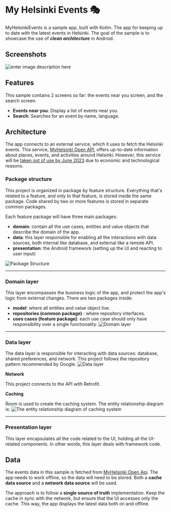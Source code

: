 # My Helsinki Events 🎭

MyHelsinkiEvents is a sample app, built with Kotlin. The app for keeping up to date with the latest events in Helsinki. The goal of the sample is to showcase the use of ***clean architecture*** in Android.

## Screenshots
![enter image description here](https://lh3.googleusercontent.com/WFiufitJHVCvGdh-FKwHYfrmiUP5cGBXTY3HB9QSGtHSCSOgBuqmefg7iFn-wLC9FqutGLVVrujJJzKCoaKq2o589MaR5weke7QFcdQvndSbuVweE6JfvibmB-12z5ozQBYOKTQD28W-xroaOkUXEh4wediKl91lfIOaUG_RlH2ZeOw6itc6Mi9gPDevKb1fVFlzFprh9Z30lyDZJimogflbxp_jImmfPDHXxYnZeSfwQN_WNUZlYQUaV1TZzR4Bb3prX5EtsTu9GnwLOUT1TKoZEuTEx8uKd7qGUgKabQ8hgBJB7tLNYL-4PqZLsATa4NTD3IkUVFpnE7Y48T5ab2G-yMeDS9rfPvSZb79f2J5xWwKT3Oyv0fgXmkoz_sN68E-H9ixLJh_Xblf6BecVVJz7EvZ8-K3bVQMfI1xsUF9Xj6yH4BB94j1_BvIKGN9DP7Adu7_0n0BxBPu8j7IlDrSpUCNF3kEUcnf906yDajd_5xudMyOUW8tqJmeZKyOw1atN9n6gTWmOycM43qnKGUPHV6ZGORVW5-pUWxQ7g3eO5GaV0noFBuwAj457cKjmYnCDfYpkDStoS_B9O4lsVUGJq265dBeM-qnUyREFJdP3I5oUyDs38nqU0q8jl1aYk_DoTS8_XzQBtJqi5t344AFEJX8joRNCQ-qGbaQ2GEZbSd-ItUGP8fXpNHAz3kwOENXqhiDH5vzV5sr_kpRs1XXiItm5C4DEoxCtNgsPC6tGl27e6Qm2ua4G65bgFMESJj3Mu9RT0vEq3w27m3_gaXNqrNQb5W6GPexjVw4TlYYOb3P3z0MnoqcDDX7M3e06NTdiIo4rYF-X6wrgjX-jKkvRCHvXjLMC8k6tpUoUzejYFeUwHDxfKBFR9SSIZT6GhEiXj5mTlekbytuN9DZ2pOCVguLfyQ71eujZFiRMPw2kKiNRmgNaSmJI1hbUlaCdPRuvpHldPktS9HKnoqr3DASxqdhNpHNXNRiCQRp2a9jat_ZuLvdRzthW=w2318-h2032-s-no?authuser=2)

## Features
This sample contains 2 screens so far: the events near you screen, and the search screen.
 - **Events near you**: Display a list of events near you.
 - **Search**: Searches for an event by name, language.

## Architecture
The app connects to an external service, which it uses to fetch the Helsinki events. This service, [MyHelsinki Open API](https://open-api.myhelsinki.fi/doc), offers up-to-date information about places, events, and activities around Helsinki. However, this service will be [taken out of use by June 2023](https://open-api.myhelsinki.fi/) due to economic and technological reasons.

### Package structure
This project is organized in package by feature structure. Everything that's related to a feature, and only to that feature, is stored inside the same package. Code shared by two or more features is stored in separate common packages.

Each feature package will have three main packages:
 - **domain**: contain all the use cases, entities and value objects that describe the domain of the app.
 - **data**: this layer responsible for enabling all the interactions with data sources, both internal like database, and external like a remote API.
 - **presentation**: the Android framework (setting up the UI and reacting to user input)

![Package Structure](https://lh3.googleusercontent.com/21aAIkGbfSSDPLd33fpqytBeyuSOwVznaK5hNCMy7lVmJ18ti6ydWeUZmLD6_A_xFNOsMMKXasm6oqKjk-3zK_Fl1EcmlhGrTvZkV79Keeuo795gR85Kd2yXAqFoK61vdZ6UqAXBMqiGr9b8CpHRk8A7uN0y3Se14l-or5TH8m5frfs3II5R8OHVv7ZmyuXscqSozV1scPWCynPJOUvHTl6WuEPAXx1zN4_5a40v663qe_HC4kXz10vcDDIf4a1EVh02twbaIvsOACICXiHC2uDycQIZ49vnrvs0j1JETzBiq5Nnlv5bieR4lUvwuLUVePUnYxr52enuDr02gAWOqGVTEcGm4P104FHbp6B9fvi7_tBwGTVimdatqJPm--ZI9cN4BRzedJT3o0zlbZETHzgu40C5k0tbRh-9UK1z8jc96La-YLXdIbUhfmAcOdWhGAroke6mZ9rsw2y-FH6M7ocnqLEprTVSzDM4M7sRxY-mpbvxJjJJWGCsXb8OF5btyNKal_EgyWmNPSrP9jnJo0a3-mzYzHmqRF1ogO3N2V6taMAokcF0NQgQVnAEgatbxY81g0Cq47GkYjQsGKqcfb3jOUQxkxuj7jK1L15bgP7MoQOLrEqwnY6VfueSzphPMRZLMqcoT6VVEmlXD3krrSC-6Mige8mrn5cWaWf0QYG558F92n7xD2KOcAOUsTsitz5jhVPGOmeJz-hglhBVtZtjmjASVvCx_PCY1DOmN1bTFSqbBsQ-1YVnA_zpnx28qghcBhvbU-VB0Vus0USwzzI-xlZAxpFz701QTC73RV-waYlw9-k39qjY6C5cN_zFtnZHYmclK8tHiAERrd6xYeWRJf-ZDbkzL3MJws3tEZ1QAsrGpXOlrA6tDxztmcMijQPCZN9-8CCfFK-vMEROGqUdIZd0bec23cOTTx0iCTzy_fsDxAqlXjgqwYwKaJUYW4TyiMq91fH_TnYVY4q2fC-M8NSABBYvHpAiIDD7KHIimzT7VoQF0OOK=w2764-h1608-s-no?authuser=2)

---
### Domain layer 
This layer encompasses the business logic of the app, and protect the app's logic from external changes. There are two packages inside:
 - **model**: where all entities and value object live.
 - **repositories (common package)** : where repository interfaces.
 - **uses cases (feature package)**: each use case should only have responsibility over a single functionality.
![Domain layer](https://lh3.googleusercontent.com/F3R0ax8qEUjRW8qKQvZmD55h29wlfsJJ35RYsJqjefaYqe5jZKedlFAvXphHjhiSn-OkV0Sh-92Q_kp5YZHTPmU6rWYNPhJ8E6PRXBlhr0rG4JpI_969M2eBubMUTlkTyk3s5s3nu76DwEeYgA0QxhBuAfSfuzFwSPQjh9fYrheaEfdNf2BJwNzRXFh65K2ZSdQE4dDpKSWbCFA7kWIpz9Tl0Z64rmWNaJf1DT1_7nKMm4quhWN6mTewA-ZeE7o0VMMrhk0fd4bR_KHPpLTlVugnBKKhoBzRDF1NW5EIKqkdvGnYmjqXcOoTAjpXMTHQmcZYbjq1BO-B2SQgYWhOIs0tOkYu7Acuhj0iJN5hBfFQ9OpizHEar-6yDP28gBUtRluihce3-kBWvGoLb_rNApVGh-N3beEzqoaR6eysDFFIBUqJoLGTJdC4g9x6KwMq3SkjQo5uLvMQBlt4VbhNbl0plJF9WxUcm4skqdUoT4n15W5F5vDUw9lUmyu4v5gOO1bLD0c0lu9DWWmZzlyxjmvINdyty9novVr5LS70cSK0_VbDQUcdzd_J9K5qQTHZiKNTf5Rrz90iekF3Z99ONtmpV8tASFq3wd0BeNtY2gke0PpfdIYtXBTPQm6xc6cwJZdxKDdodVdGgAPYOy1IN43UTmAE2s7kMJ2eqDgho8GVX5Wb_lcwE_EdXQRTijkn3xW-0ACtnE9662YW9h0kpKagr42bqG62srnYzSYJMZdJPMI8eAq6tXPfXQzViSKNb3pk33w3Y4mMGn4gnps8Pr-o_nxCPBaeTAqbkRs_BplaHRKMRcxr4sZhwkcy0c6SfJu-xvmfLpSXKvkpxOZUe4Qz458tuZEomnAc90pWLoSBTcE-fjEab9pBf4I2q14NQM_4oQenD1YxqWqBH4SETpUTGkL-xrGjSqz5fw3d_0g-WbpLB7lhzkc9eZFz3YlafOl-ff6k3gU-5UrbKxffVJJu5JRpeVtjDBQgqjyO9pLbgUdF_B64xo8l=w2124-h1248-s-no?authuser=2)

---
### Data layer
The data layer is responsible for interacting with data sources: database, shared preferences, and network. This project follows the repository pattern recommended by Google.
![Data layer](https://lh3.googleusercontent.com/frEaeLoXtnLMW1z4TwBloCoG0IMBIZzyctFiLkVpJIp943LG6ixOke8jHqRC2ylzE-6UdfoRJ5XsTdefBenFwVBvihWqFD-R2kA-1Ure8nKD9q9DpJO3in8GNetsrO9MgOSmV3W9MblMLebVw5xaK4gZtIT4HwgpHZ3pWTJsRdmOFgx0KQ2zf4AUSFkJye3cfveJRzkQTZQ9DCv62V-hEPgiqNdyVKYBgTIoxRmvA9pgzvEoleKYLlwYpLB85WTL146GWOiCLm5UQhHaFj8oIU1weCUdhoRGw2khwfTG1yr7balTG43uL1_NulCXGEZ2oWLKlkKYQkod4rV-Eyv2o9YGuMmwAjevIJZZsM_PPP8Yi7I7AEFwb9F43Tjk8K06kKS6AHuiaAt7t-4wW2N1n4Cw9TURZv8Xv2FjtasviMkPH_nmRuLv7tx_n-rBIGs9iwZpOJj_UP3FCFIriYks8sAvVtuxdI0dUi5m8fWcZijcUABwhu_osy4g3QzoifH2qR3-T-vEclj91pBX-R63x-S3ncxtwqcKpaYSeJqLZp4XiJZtkNBgfQhiJz8dgvpcNlAPJVI_AnqZ0VBmzeKQQOCF_2kunrloalJhSg2bOW8yAb-Pu89Hg9RXRvp4NMipAklXRSFOjPoYsk_rmh_h0DsN6nHLeFdTaZWaDXEsmvImSocagJRNla9M3OaF9kYpz24xJJY0mQUnsdCuvJQCLm5r9v4h-Lrgx7_Rmytg479MXdbOYO1qW426oAHhdcvy27hvtJBxjugmuR581zuNifCubeMECauX-1ilENOZaKw-JKX-qJsNp77nN4QYdUvzTa_RhvbyxlLjhYPjNSjLrHB16avy-PxxkZa65GntWxubeDOuD--qyumfAtwop2s4GSfYI6O_Vvktd9Wc2ak_7XI0rh6sZiL34Q4YU9xTiNwgYRzstaO1cOlJ0kaCeeRiqCn-ukPEO8RQA8x8OIRgUtnwIZ5XBJT4qd8YoaYfrYawSLcfgX_P2VrX=w1684-h1288-s-no?authuser=2)

**Network**

This project connects to the API with Retrofit.

**Caching**

Room is used to create the caching system. The entity relationship diagram is:
![The entity relationship diagram of caching system](https://lh3.googleusercontent.com/FaKuP_Q3309MF9hw3D2-xKzdLbzT1gX9zrXw-5Y7EJqn1NShhU4uaZ8dLeiweUNZ28ixJXHYUYppjtwhagDdmv_uOt1RiD125w0qr-Wyqt6ZopdROuT_XiTbBqW4ivR9Cvw1Nr1T0Wkf5utUUfyiwsnkBZvNaEOyi6ziHGzmIy9qOAWXkTwxwbkx15Af7JUSfElEjupBcrMs2usuzQduo9KwIjZxHMnODIldriat8jnIHQq4q9mfiO_fXA0vV_3rTIFBXn1_J1OjJJ0Cn5_r5pHHpqNwZwy8v4IvF4ysyJQzgmKr1YNxMoFnyVMYOlES3clWmCQ1Vq4MFqRKd-U4KARsffF_KzQFVco1NWqT41CI4dJrdj0lAvcJsUkymmB3UmA8LNFpz4A1JPukBuvZqxoc7Z9VFD3anwhVLF51sNcvwV_hNalKUm1-sm4swB33nnahTKWcUzSOBMH47oP-YbUtHug5AjngYH0eJEykM5yaeIy-6FVn8QvWkfjpNKjE7NQoK4XCZ6nDu2095fL2qtfQKiZ9wkWpo7H6Bqq6EVVUTT5IqoJYxINX1M8uKkmvCxOpCt8xaET668MBr4VFXSd7kE1j7ZPHyMf7I-7huvuN1vxgrxry_2AEB8Krzni2ynXm9y9225jq7n85H235j_3_D5VYUAg1HW4zLpq8Vb17iKtsfoyaZbysmMYsEb_GfvXI_XMVEyfmiq029q5CZbanCHufCcPq6HJflht0LTEfABjl9vjEELQ6x0yNUSomkNsiDDmLm88wYBFHvAfGv37NrphfyuSSSLGDUqCbR9S0uSSJSRfH68KidELvdMqhEl_1Zkb6jMjxU7ATECI_mQFBifkeui2P63UximMtYJrIuGf4gIVd1F6mdjacciQkwrQWb2Iy6fiEF3k6mpMPMOT3LaFLl-yjyQasj0su5gQtody1tpMP44q7xCJS0v3Py4SUzDgE973_uQzZ4SEZ8BADd4l--ydiehdVM0y8x3rJK7j6H4S_jUGA=w1844-h1608-s-no?authuser=2)

---
### Presentation layer
This layer encapsulates all the code related to the UI, holding all the UI-related components. In other words, this layer deals with framework code.

## Data
The events data in this sample is fetched from [MyHelsinki Open Api](https://open-api.myhelsinki.fi/doc). The app needs to work offline, so the data will need to be stored. Both a **cache data source** and a **network data source** will be used. 

The approach is to follow a **single source of truth** implementation. Keep the cache in sync with the network, but ensure that the UI accesses only the cache. This way, the app displays the latest data both on and offline.
